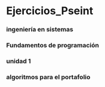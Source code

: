 # Ejercicios_Pseint
### ingeniería en sistemas
### Fundamentos de programación
### unidad 1
### algoritmos para el portafolio

